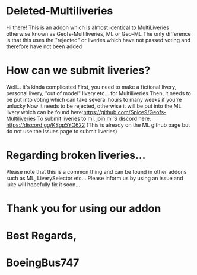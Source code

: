 # Deleted-Multiliveries
Hi there!
This is an addon which is almost identical to MultiLiveries otherwise known as Geofs-Multiliveries, ML or Geo-ML
The only difference is that this uses the "rejected" or liveries which have not passed voting and therefore have not been added
# How can we submit liveries?
Well... it's kinda complicated
First, you need to make a fictional livery, personal livery, "out of model" livery etc... for Multiliveries
Then, it needs to be put into voting which can take several hours to many weeks if you're unlucky
Now it needs to be rejected, otherwise it will be put into the ML livery which can be found here:https://github.com/Spice9/Geofs-Multiliveries
To submit liveries to ml, join ml'S discord here: https://discord.gg/KSgp5YQ622 (This is already on the ML github page but do not use the issues page to submit liveries)
# Regarding broken liveries...
Please note that this is a common thing and can be found in other addons such as ML, LiverySelector etc...
Please inform us by using an issue and luke will hopefully fix it soon...
# Thank you for using our addon
# Best Regards,
# BoeingBus747
